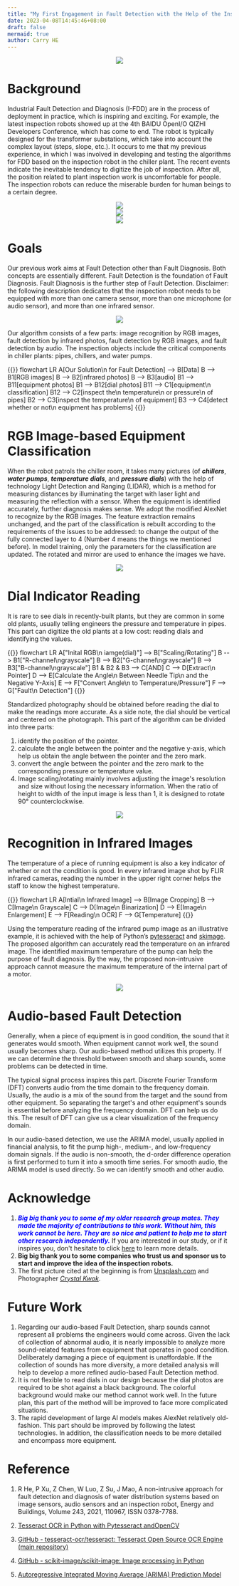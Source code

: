 ```yaml
---
title: "My First Engagement in Fault Detection with the Help of the Inspection Robot in the Chiller Plant"
date: 2023-04-08T14:45:46+08:00
draft: false
mermaid: true
author: Carry HE
---
```


<div align=center><img src="blog14-cover.jpg"></div>

# Background

Industrial Fault Detection and Diagnosis (I-FDD) are in the process of deployment in practice, which is inspiring and exciting. For example, the latest inspection robots showed up at the 4th BAIDU OpenI/O QIZHI Developers Conference, which has come to end. The robot is typically designed for the transformer substations, which take into account the complex layout (steps, slope, etc.). It occurs to me that my previous experience, in which I was involved in developing and testing the algorithms for FDD based on the inspection robot in the chiller plant. The recent events indicate the inevitable tendency to digitize the job of inspection. After all, the position related to plant inspection work is uncomfortable for people. The inspection robots can reduce the miserable burden for human beings to a certain degree.

<div align=center><img src="blog14-bg1Eng.png"></div>

<div align=center><img src="blog14-bg2Eng.png"></div>

<div align=center><img src="blog14-bg3Eng.png"></div>

# Goals

Our previous work aims at Fault Detection other than Fault Diagnosis. Both concepts are essentially different. Fault Detection is the foundation of Fault Diagnosis. Fault Diagnosis is the further step of Fault Detection. Disclaimer: the following description dedicates that the inspection robot needs to be equipped with more than one camera sensor, more than one microphone (or audio sensor), and more than one infrared sensor.

<div align=center><img src="blog14-GeneralWorkflow.jpg"></div>

Our algorithm consists of a few parts: image recognition by RGB images, fault detection by infrared photos, fault detection by RGB images, and fault detection by audio. The inspection objects include the critical components in chiller plants: pipes, chillers, and water pumps. 

{{<mermaid>}}
flowchart LR
    A[Our Solution\n for Fault Detection] --> B[Data]
    B --> B1[RGB images]
    B --> B2[infrared photos]
    B --> B3[audio]
    B1 --> B11[equipment photos]
    B1 --> B12[dial photos]
    B11 --> C1[equipment\n classification]
    B12 --> C2[inspect the\n temperature\n or pressure\n of pipes]
    B2 --> C3[inspect the temperature\n of equipment]
    B3 --> C4[detect whether or not\n equipment has problems]
{{</mermaid>}}
&nbsp;

# RGB Image-based Equipment Classification

When the robot patrols the chiller room, it takes many pictures (of ***chillers***, ***water pumps***, ***temperature dials***, and ***pressure dials***) with the help of technology Light Detection and Ranging (LIDAR), which is a method for measuring distances by illuminating the target with laser light and measuring the reflection with a sensor. When the equipment is identified accurately, further diagnosis makes sense. We adopt the modified AlexNet to recognize by the RGB images. The feature extraction remains unchanged, and the part of the classification is rebuilt according to the requirements of the issues to be addressed: to change the output of the fully connected layer to 4 (Number 4 means the things we mentioned before). In model training, only the parameters for the classification are updated. The rotated and mirror are used to enhance the images we have.

<div align=center><img src="blog14-Classification.jpg"></div>

# Dial Indicator Reading

It is rare to see dials in recently-built plants, but they are common in some old plants, usually telling engineers the pressure and temperature in pipes. This part can digitize the old plants at a low cost: reading dials and identifying the values.

{{<mermaid align="center">}}
flowchart LR
    A["Inital RGB\n iamge(dial)"] --> B["Scaling/Rotating"]
    B --> B1["R-channel\ngrayscale"]
    B --> B2["G-channel\ngrayscale"]
    B --> B3["B-channel\ngrayscale"]
    B1 & B2 & B3 --> C[AND]
    C --> D[Extract\n Pointer]
    D --> E[Calculate the Angle\n Between Needle Tip\n and the Negative Y-Axis]
    E --> F["Convert Angle\n to Temperature/Pressure"]
    F --> G["Fault\n Detection"]
{{</mermaid>}}

Standardized photography should be obtained before reading the dial to make the readings more accurate. As a side note, the dial should be vertical and centered on the photograph. This part of the algorithm can be divided into three parts:

1. identify the position of the pointer.  
2. calculate the angle between the pointer and the negative y-axis, which help us obtain the angle between the pointer and the zero mark.  
3. convert the angle between the pointer and the zero mark to the corresponding pressure or temperature value.
4. Image scaling/rotating mainly involves adjusting the image's resolution and size without losing the necessary information. When the ratio of height to width of the input image is less than 1, it is designed to rotate 90° counterclockwise.

<div align=center><img src="blog14-IllustrativeDialRead.jpg"></div>

# Recognition in Infrared Images

The temperature of a piece of running equipment is also a key indicator of whether or not the condition is good. In every infrared image shot by FLIR infrared cameras, reading the number in the upper right corner helps the staff to know the highest temperature.

{{<mermaid>}}
flowchart LR
    A[Intial\n Infrared Image] --> B[Image Cropping]
    B --> C[Image\n Grayscale]
    C --> D[Image\n Binarization]
    D --> E[Image\n Enlargement]
    E --> F[Reading\n OCR]
    F --> G[Temperature]
{{</mermaid>}}

Using the temperature reading of the infrared pump image as an illustrative example, it is achieved with the help of Python’s [pytesseract](https://github.com/tesseract-ocr/tesseract) and [skimage](https://github.com/scikit-image/scikit-image). The proposed algorithm can accurately read the temperature on an infrared image. The identified maximum temperature of the pump can help the purpose of fault diagnosis. By the way, the proposed non-intrusive approach cannot measure the maximum temperature of the internal part of a motor.

<div align=center><img src="blog14-IllustrativeInfraredRead.jpg"></div>

# Audio-based Fault Detection

Generally, when a piece of equipment is in good condition, the sound that it generates would smooth. When equipment cannot work well, the sound usually becomes sharp. Our audio-based method utilizes this property. If we can determine the threshold between smooth and sharp sounds, some problems can be detected in time.

The typical signal process inspires this part. Discrete Fourier Transform (DFT) converts audio from the time domain to the frequency domain. Usually, the audio is a mix of the sound from the target and the sound from other equipment. So separating the target's and other equipment's sounds is essential before analyzing the frequency domain. DFT can help us do this. The result of DFT can give us a clear visualization of the frequency domain.

In our audio-based detection, we use the ARIMA model, usually applied in financial analysis, to fit the pump high-, medium-, and low-frequency domain signals. If the audio is non-smooth, the d-order difference operation is first performed to turn it into a smooth time series. For smooth audio, the ARIMA model is used directly. So we can identify smooth and other audio.

# Acknowledge
1. ***<font color=blue>Big big thank you to some of my older research group mates. They made the majority of contributions to this work. Without him, this work cannot be here. They are so nice and patient to help me to start other research independently.</font>*** If you are interested in our study, or if it inspires you, don't hesitate to click [here](https://www.sciencedirect.com/science/article/pii/S0378778821002516) to learn more details.
2. **Big big thank you to some companies who trust us and sponsor us to start and improve the idea of the inspection robots.**
3. The first picture cited at the beginning is from [Unsplash.com](https://unsplash.com/) and Photographer [*Crystal Kwok*](https://unsplash.com/@spacexuan).

# Future Work

1. Regarding our audio-based Fault Detection, sharp sounds cannot represent all problems the engineers would come across. Given the lack of collection of abnormal audio, it is nearly impossible to analyze more sound-related features from equipment that operates in good condition. Deliberately damaging a piece of equipment is unaffordable. If the collection of sounds has more diversity, a more detailed analysis will help to develop a more refined audio-based Fault Detection method.
2. It is not flexible to read dials in our design because the dial photos are required to be shot against a black background. The colorful background would make our method cannot work well. In the future plan, this part of the method will be improved to face more complicated situations.
3. The rapid development of large AI models makes AlexNet relatively old-fashion. This part should be improved by following the latest technologies. In addition, the classification needs to be more detailed and encompass more equipment.

# Reference
1. R He, P Xu, Z Chen, W Luo, Z Su, J Mao, A non-intrusive approach for fault detection and diagnosis of water distribution systems based on image sensors, audio sensors and an inspection robot, Energy and Buildings, Volume 243, 2021, 110967, ISSN 0378-7788.
   
2. [Tesseract OCR in Python with Pytesseract andOpenCV](https://nanonets.com/blog/ocr-with-tesseract/)
  
3. [GitHub - tesseract-ocr/tesseract: Tesseract Open Source OCR Engine (main repository)](https://github.com/tesseract-ocr/tesseract)
  
4. [GitHub - scikit-image/scikit-image: Image processing in Python](https://github.com/scikit-image/scikit-image)

5. [Autoregressive Integrated Moving Average (ARIMA) Prediction Model](https://www.investopedia.com/terms/a/autoregressive-integrated-moving-average-arima.asp)